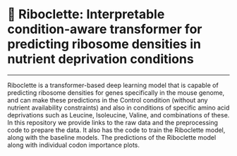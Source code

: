 # 🧬 Riboclette: Interpretable condition-aware transformer for predicting ribosome densities in nutrient deprivation conditions

***

Riboclette is a transformer-based deep learning model that is capable of predicting ribosome densities for genes specifically in the mouse genome, and can make these predictions in the Control condition (without any nutrient availability constraints) and also in conditions of specific amino acid deprivations such as Leucine, Isoleucine, Valine, and combinations of these. In this repository we provide links to the raw data and the preprocessing code to prepare the data. It also has the code to train the Riboclette model, along with the baseline models. The predictions of the Riboclette model along with individual codon importance plots. 



